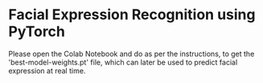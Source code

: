 # Facial Expression Recognition using PyTorch
Please open the Colab Notebook and do as per the instructions, to get the 'best-model-weights.pt' file, which can later be used to predict facial expression at real time.
